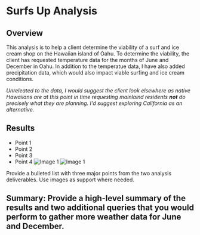 # Surfs Up Analysis #

## Overview ## 
This analysis is to help a client determine the viability of a surf and ice cream shop on the Hawaiian island of Oahu. To determine the viability, the client has requested temperature data for the months of June and December in Oahu. In addition to the temperatue data, I have also added precipitation data, which would also impact viable surfing and ice cream conditions.

*Unreleated to the data, I would suggest the client look elsewhere as native Hawaiians are at this point in time requesting mainlaind residents **not** do precisely what they are planning. I'd suggest exploring California as an alternative.*

## Results ##
  * Point 1
  * Point 2
  * Point 3
  * Point 4
![Image 1](url)
![Image 1](url)

Provide a bulleted list with three major points from the two analysis deliverables. Use images as support where needed.
## Summary: Provide a high-level summary of the results and two additional queries that you would perform to gather more weather data for June and December.
